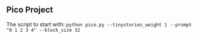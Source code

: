 ## Pico Project

The script to start with:
`python pico.py --tinystories_weight 1 --prompt "0 1 2 3 4" --block_size 32`

